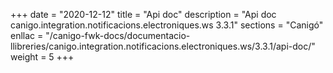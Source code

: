 +++
date        = "2020-12-12"
title       = "Api doc"
description = "Api doc canigo.integration.notificacions.electroniques.ws 3.3.1"
sections    = "Canigó"
enllac		= "/canigo-fwk-docs/documentacio-llibreries/canigo.integration.notificacions.electroniques.ws/3.3.1/api-doc/"
weight		= 5
+++
